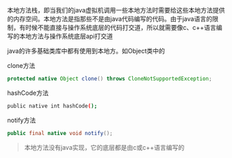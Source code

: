 本地方法栈，即当我们的java虚拟机调用一些本地方法时需要给这些本地方法提供的内存空间。本地方法是指那些不是由java代码编写的代码。由于java语言的限制，有时候不能直接与操作系统底层的代码打交道，所以就需要像c、c++语言编写的本地方法与操作系统底层api打交道

java的许多基础类库中都有使用到本地方。如Object类中的

clone方法

```java
protected native Object clone() throws CloneNotSupportedException;
```

hashCode方法

```bash
public native int hashCode();
```

notify方法

```java
public final native void notify();
```

> 本地方法没有java实现，它的底层都是由c或c++语言编写的

